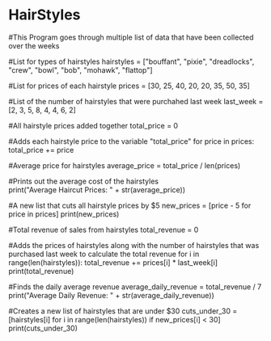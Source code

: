 # HairStyles
#This Program goes through multiple list of data that have been collected over the weeks

#List for types of hairstyles
hairstyles = ["bouffant", "pixie", "dreadlocks", "crew", "bowl", "bob", "mohawk", "flattop"]

#List for prices of each hairstyle
prices = [30, 25, 40, 20, 20, 35, 50, 35]

#List of the number of hairstyles that were purchahed last week
last_week = [2, 3, 5, 8, 4, 4, 6, 2]

#All hairstyle prices added together
total_price = 0

#Adds each hairstyle price to the variable "total_price" 
for price in prices:
  total_price += price
  
#Average price for hairstyles
average_price = total_price / len(prices)
  
#Prints out the average cost of the hairstyles  
print("Average Haircut Prices: " + str(average_price))  
  
#A new list that cuts all hairstyle prices by $5
new_prices = [price - 5 for price in prices]
print(new_prices)

#Total revenue of sales from hairstyles
total_revenue = 0

#Adds the prices of hairstyles along with the number of hairstyles that was purchased last week to calculate the total revenue 
for i in range(len(hairstyles)):
  total_revenue += prices[i] * last_week[i] 
print(total_revenue) 

#Finds the daily average revenue
average_daily_revenue = total_revenue / 7
print("Average Daily Revenue: " + str(average_daily_revenue))

#Creates a new list of hairstyles that are under $30
cuts_under_30 = [hairstyles[i] for i in range(len(hairstyles)) if new_prices[i] < 30]
print(cuts_under_30)  

